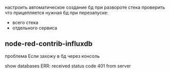 настроить автоматическое создание бд при развороте стека
проверить что прицепляется нужная бд при перезапуске:
 - всего стека
 - отдельного сервиса


node-red-contrib-influxdb
--------
проблема
Если захожу в бд через консоль

show databases
ERR: received status code 401 from server

